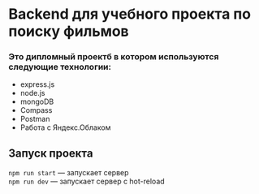 # Backend для учебного проекта по поиску фильмов
### Это дипломный проектб в котором используются следующие технологии:
* express.js
* node.js
* mongoDB
* Compass
* Postman
* Работа с Яндекс.Облаком

## Запуск проекта

`npm run start` — запускает сервер   
`npm run dev` — запускает сервер с hot-reload